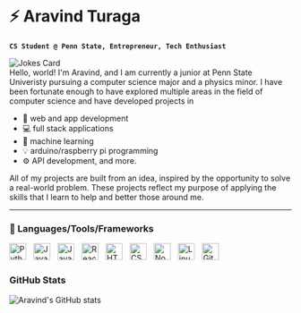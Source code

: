 # ⚡ Aravind Turaga

**`CS Student @ Penn State, Entrepreneur, Tech Enthusiast`**

<img src="https://readme-jokes.vercel.app/api" alt="Jokes Card" style="display: block; margin: 0 auto; max-width: 100%; height: auto;" />
Hello, world! I'm Aravind, and I am currently a junior at Penn State Univeristy pursuing a computer science major and a physics minor. I have been fortunate enough to have explored multiple areas in the field of computer science and have developed projects in 

- 📱 web and app development
- 💻 full stack applications
- 🤖 machine learning
- 💡 arduino/raspberry pi programming
- ⚙️ API development, and more.

All of my projects are built from an idea, inspired by the opportunity to solve a real-world problem. These projects reflect my purpose of applying the skills that I learn to help and better those around me.

--- 

### 🧰 Languages/Tools/Frameworks

<img align="left" alt="Python" width="30px" style="padding-right:10px;" src="https://upload.wikimedia.org/wikipedia/commons/c/c3/Python-logo-notext.svg" />
<img align="left" alt="JavaScript" width="30px" style="padding-right:10px;" src="https://cdn.jsdelivr.net/gh/devicons/devicon/icons/javascript/javascript-plain.svg" />
<img align="left" alt="Java" width="30px" style="padding-right:10px;" src="https://cdn.jsdelivr.net/gh/devicons/devicon/icons/java/java-original.svg"/>
<img align="left" alt="React" width="30px" style="padding-right:10px;" src="https://cdn.jsdelivr.net/gh/devicons/devicon/icons/react/react-original.svg" />
<img align="left" alt="HTML" width="30px" style="padding-right:10px;" src="https://cdn.jsdelivr.net/gh/devicons/devicon/icons/html5/html5-plain.svg" />
<img align="left" alt="CSS" width="30px" style="padding-right:10px;" src="https://cdn.jsdelivr.net/gh/devicons/devicon/icons/css3/css3-plain.svg" />
<img align="left" alt="NodeJS" width="30px" style="padding-right:10px;" src="https://cdn.jsdelivr.net/gh/devicons/devicon/icons/nodejs/nodejs-original.svg" />
<img align="left" alt="Linux" width="30px" style="padding-right:10px;" src="https://cdn.jsdelivr.net/gh/devicons/devicon/icons/linux/linux-original.svg" />
<img align="left" alt="Git" width="30px" style="padding-right:10px;" src="https://cdn.jsdelivr.net/gh/devicons/devicon/icons/git/git-original.svg" />

<br />

#
### GitHub Stats
![Aravind's GitHub stats](https://github-readme-stats.vercel.app/api?username=aTuraga30&hide=issues,prs&theme=rose_pine&rank_icon=github)


